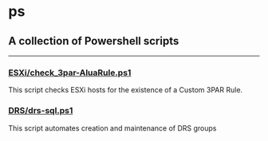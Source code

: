 # ps

## A collection of Powershell scripts

---

### [ESXi/check_3par-AluaRule.ps1](ESXi/check_3par-AluaRule.ps1)
This script checks ESXi hosts for the existence of a Custom 3PAR Rule.


### [DRS/drs-sql.ps1](DRS/drs-sql.ps1)
This script automates creation and maintenance of DRS groups
